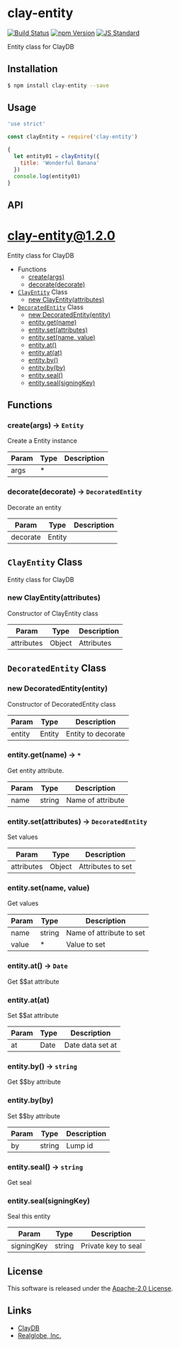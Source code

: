 clay-entity
==========

<!---
This file is generated by ape-tmpl. Do not update manually.
--->

<!-- Badge Start -->
<a name="badges"></a>

[![Build Status][bd_travis_com_shield_url]][bd_travis_com_url]
[![npm Version][bd_npm_shield_url]][bd_npm_url]
[![JS Standard][bd_standard_shield_url]][bd_standard_url]

[bd_repo_url]: https://github.com/realglobe-Inc/clay-entity
[bd_travis_url]: http://travis-ci.org/realglobe-Inc/clay-entity
[bd_travis_shield_url]: http://img.shields.io/travis/realglobe-Inc/clay-entity.svg?style=flat
[bd_travis_com_url]: http://travis-ci.com/realglobe-Inc/clay-entity
[bd_travis_com_shield_url]: https://api.travis-ci.com/realglobe-Inc/clay-entity.svg?token=aeFzCpBZebyaRijpCFmm
[bd_license_url]: https://github.com/realglobe-Inc/clay-entity/blob/master/LICENSE
[bd_codeclimate_url]: http://codeclimate.com/github/realglobe-Inc/clay-entity
[bd_codeclimate_shield_url]: http://img.shields.io/codeclimate/github/realglobe-Inc/clay-entity.svg?style=flat
[bd_codeclimate_coverage_shield_url]: http://img.shields.io/codeclimate/coverage/github/realglobe-Inc/clay-entity.svg?style=flat
[bd_gemnasium_url]: https://gemnasium.com/realglobe-Inc/clay-entity
[bd_gemnasium_shield_url]: https://gemnasium.com/realglobe-Inc/clay-entity.svg
[bd_npm_url]: http://www.npmjs.org/package/clay-entity
[bd_npm_shield_url]: http://img.shields.io/npm/v/clay-entity.svg?style=flat
[bd_standard_url]: http://standardjs.com/
[bd_standard_shield_url]: https://img.shields.io/badge/code%20style-standard-brightgreen.svg

<!-- Badge End -->


<!-- Description Start -->
<a name="description"></a>

Entity class for ClayDB

<!-- Description End -->


<!-- Overview Start -->
<a name="overview"></a>



<!-- Overview End -->


<!-- Sections Start -->
<a name="sections"></a>

<!-- Section from "doc/guides/01.Installation.md.hbs" Start -->

<a name="section-doc-guides-01-installation-md"></a>

Installation
-----

```bash
$ npm install clay-entity --save
```


<!-- Section from "doc/guides/01.Installation.md.hbs" End -->

<!-- Section from "doc/guides/02.Usage.md.hbs" Start -->

<a name="section-doc-guides-02-usage-md"></a>

Usage
---------

```javascript
'use strict'

const clayEntity = require('clay-entity')

{
  let entity01 = clayEntity({
    title: 'Wonderful Banana'
  })
  console.log(entity01)
}

```


<!-- Section from "doc/guides/02.Usage.md.hbs" End -->

<!-- Section from "doc/guides/03.API.md.hbs" Start -->

<a name="section-doc-guides-03-a-p-i-md"></a>

API
---------

# clay-entity@1.2.0

Entity class for ClayDB

+ Functions
  + [create(args)](#clay-entity-function-create)
  + [decorate(decorate)](#clay-entity-function-decorate)
+ [`ClayEntity`](#clay-entity-classes) Class
  + [new ClayEntity(attributes)](#clay-entity-classes-clay-entity-constructor)
+ [`DecoratedEntity`](#clay-entity-classes) Class
  + [new DecoratedEntity(entity)](#clay-entity-classes-decorated-entity-constructor)
  + [entity.get(name)](#clay-entity-classes-decorated-entity-get)
  + [entity.set(attributes)](#clay-entity-classes-decorated-entity-set)
  + [entity.set(name, value)](#clay-entity-classes-decorated-entity-set)
  + [entity.at()](#clay-entity-classes-decorated-entity-at)
  + [entity.at(at)](#clay-entity-classes-decorated-entity-at)
  + [entity.by()](#clay-entity-classes-decorated-entity-by)
  + [entity.by(by)](#clay-entity-classes-decorated-entity-by)
  + [entity.seal()](#clay-entity-classes-decorated-entity-seal)
  + [entity.seal(signingKey)](#clay-entity-classes-decorated-entity-seal)

## Functions

<a class='md-heading-link' name="clay-entity-function-create" ></a>

### create(args) -> `Entity`

Create a Entity instance

| Param | Type | Description |
| ----- | --- | -------- |
| args | * |  |

<a class='md-heading-link' name="clay-entity-function-decorate" ></a>

### decorate(decorate) -> `DecoratedEntity`

Decorate an entity

| Param | Type | Description |
| ----- | --- | -------- |
| decorate | Entity |  |



<a class='md-heading-link' name="clay-entity-classes"></a>

## `ClayEntity` Class

Entity class for ClayDB




<a class='md-heading-link' name="clay-entity-classes-clay-entity-constructor" ></a>

### new ClayEntity(attributes)

Constructor of ClayEntity class

| Param | Type | Description |
| ----- | --- | -------- |
| attributes | Object | Attributes |


<a class='md-heading-link' name="clay-entity-classes"></a>

## `DecoratedEntity` Class






<a class='md-heading-link' name="clay-entity-classes-decorated-entity-constructor" ></a>

### new DecoratedEntity(entity)

Constructor of DecoratedEntity class

| Param | Type | Description |
| ----- | --- | -------- |
| entity | Entity | Entity to decorate |


<a class='md-heading-link' name="clay-entity-classes-decorated-entity-get" ></a>

### entity.get(name) -> `*`

Get entity attribute.

| Param | Type | Description |
| ----- | --- | -------- |
| name | string | Name of attribute |


<a class='md-heading-link' name="clay-entity-classes-decorated-entity-set" ></a>

### entity.set(attributes) -> `DecoratedEntity`

Set values

| Param | Type | Description |
| ----- | --- | -------- |
| attributes | Object | Attributes to set |


<a class='md-heading-link' name="clay-entity-classes-decorated-entity-set" ></a>

### entity.set(name, value)

Get values

| Param | Type | Description |
| ----- | --- | -------- |
| name | string | Name of attribute to set |
| value | * | Value to set |


<a class='md-heading-link' name="clay-entity-classes-decorated-entity-at" ></a>

### entity.at() -> `Date`

Get $$at attribute

<a class='md-heading-link' name="clay-entity-classes-decorated-entity-at" ></a>

### entity.at(at)

Set $$at attribute

| Param | Type | Description |
| ----- | --- | -------- |
| at | Date | Date data set at |


<a class='md-heading-link' name="clay-entity-classes-decorated-entity-by" ></a>

### entity.by() -> `string`

Get $$by attribute

<a class='md-heading-link' name="clay-entity-classes-decorated-entity-by" ></a>

### entity.by(by)

Set $$by attribute

| Param | Type | Description |
| ----- | --- | -------- |
| by | string | Lump id |


<a class='md-heading-link' name="clay-entity-classes-decorated-entity-seal" ></a>

### entity.seal() -> `string`

Get seal

<a class='md-heading-link' name="clay-entity-classes-decorated-entity-seal" ></a>

### entity.seal(signingKey)

Seal this entity

| Param | Type | Description |
| ----- | --- | -------- |
| signingKey | string | Private key to seal |







<!-- Section from "doc/guides/03.API.md.hbs" End -->


<!-- Sections Start -->


<!-- LICENSE Start -->
<a name="license"></a>

License
-------
This software is released under the [Apache-2.0 License](https://github.com/realglobe-Inc/clay-entity/blob/master/LICENSE).

<!-- LICENSE End -->


<!-- Links Start -->
<a name="links"></a>

Links
------

+ [ClayDB][clay_d_b_url]
+ [Realglobe, Inc.][realglobe,_inc__url]

[clay_d_b_url]: https://github.com/realglobe-Inc/claydb
[realglobe,_inc__url]: http://realglobe.jp

<!-- Links End -->
